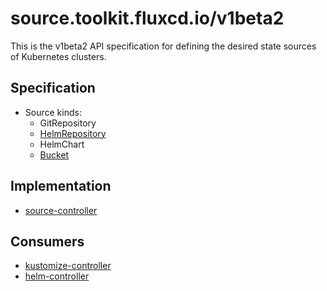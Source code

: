 # source.toolkit.fluxcd.io/v1beta2

This is the v1beta2 API specification for defining the desired state sources of Kubernetes clusters.

## Specification

* Source kinds:
  + GitRepository
  + [HelmRepository](helmrepositories.md)
  + HelmChart
  + [Bucket](buckets.md)
  
## Implementation

* [source-controller](https://github.com/fluxcd/source-controller/)

## Consumers

* [kustomize-controller](https://github.com/fluxcd/kustomize-controller/)
* [helm-controller](https://github.com/fluxcd/helm-controller/)
